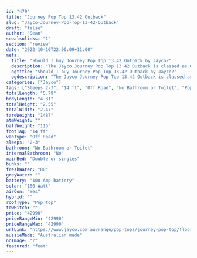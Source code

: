 ```yaml
---
id: "479"
title: "Journey Pop Top 13.42 Outback"
slug: "Jayco-Journey-Pop-Top-13-42-Outback"
draft: "false"
author: "Sean"
seealsolinks: "1"
section: "review"
date: "2022-10-10T22:00:09+11:00"
meta:
  title: "Should I buy Journey Pop Top 13.42 Outback by Jayco?"
  description: "The Jayco Journey Pop Top 13.42 Outback is classed as Off Road, and sleeps 2-3 people. It is Australian made and comes in at 14 ft. It generally has No Bathroom or Toilet."
  ogtitle: "Should I buy Journey Pop Top 13.42 Outback by Jayco?"
  ogdescription: "The Jayco Journey Pop Top 13.42 Outback is classed as Off Road, and sleeps 2-3 people. It is Australian made and comes in at 14 ft. It generally has No Bathroom or Toilet."
categories: ["Jayco"]
tags: ["Sleeps 2-3", "14 ft", "Off Road", "No Bathroom or Toilet", "Pop top", "Under 50k"]
totalLength: "5.79"
bodyLength: "4.31"
totalHeight: "2.55"
totalWidth: "2.47"
tareWeight: "1487"
atmWeight: ""
ballWeight: "115"
footTag: "14 ft"
vanType: "Off Road"
sleeps: "2-3"
bathroom: "No Bathroom or Toilet"
internalBathroom: "No"
mainBed: "Double or singles"
bunks: ""
freshWater: "80"
greyWater: ""
battery: "100 Amp battery"
solar: "180 Watt"
airCon: "Yes"
hybrid: ""
roofType: "Pop top"
towHitch: ""
price: "42990"
priceRangeMin: "42990"
priceRangeMax: "42990"
urlLink: "https://www.jayco.com.au/range/pop-tops/journey-pop-top/floor-plans/outback/journey-1342-1objy-my22"
aussieMade: "Australian made"
noImage: "r"
featured: "feat"
---
```


